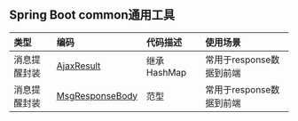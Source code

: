 ## Spring Boot common通用工具

| 类型 | 编码 | 代码描述|使用场景|
|:--- |:---  |:--- |:--- |
|消息提醒封装|[AjaxResult](./src/main/java/com.javaniuniu.common.code.domain.AjaxResult.java)|继承HashMap|常用于response数据到前端|
|消息提醒封装|[MsgResponseBody](./src/main/java/com.javaniuniu.common.code.domain.MsgResponseBody.java)|范型|常用于response数据到前端|
